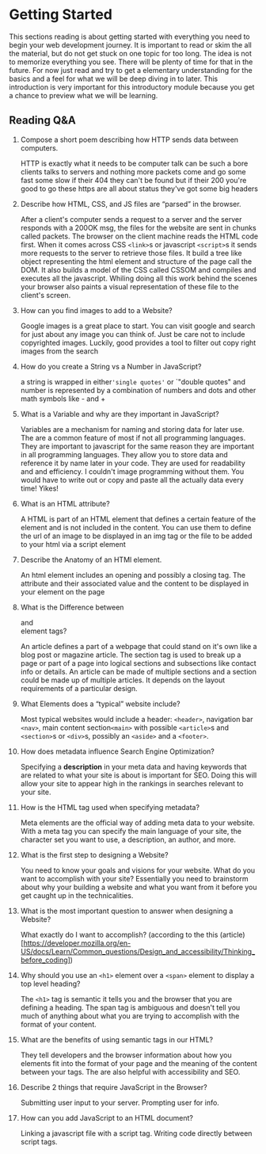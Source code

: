 # Getting Started

This sections reading is about getting started with everything you need to begin your web development journey. It is important to read or skim the all the material, but do not get stuck on one topic for too long. The idea is not to memorize everything you see. There will be plenty of time for that in the future. For now just read and try to get a elementary understanding for the basics and a feel for what we will be deep diving in to later. This introduction is very important for this introductory module because you get a chance to preview what we will be learning.

## Reading Q&A

1. Compose a short poem describing how HTTP 
sends data between computers.

    HTTP is exactly what it needs to be 
    computer talk can be such a bore
    clients talks to servers
    and nothing more
    packets come and go
    some fast some slow
    if their 404 they can't be found
    but if their 200 you're good to go
    these https are all about status
    they've got some big headers

2. Describe how HTML, CSS, and JS files are “parsed” in the browser.

    After a client's computer sends a request to a server and the server responds with a 200OK msg, the files for the website are sent in chunks called packets. The browser on the client machine reads the HTML code first. When it comes across CSS `<link>`s or javascript `<script>`s it sends more requests to the server to retrieve those files. It build a tree like object representing the html element and structure of the page call the DOM. It also builds a model of the CSS called CSSOM and compiles and executes all the javascript. Whiling doing all this work behind the scenes your browser also paints a visual representation of these file to the client's screen.

3. How can you find images to add to a Website?

    Google images is a great place to start. You can visit google and search for just about any image you can think of. Just be care not to include copyrighted images. Luckily, good provides a tool to filter out copy right images from the search

4. How do you create a String vs a Number in JavaScript?

    a string is wrapped in either`'single quotes'` or `"double quotes" and number is represented by a combination of numbers and dots and other math symbols like - and +

5. What is a Variable and why are they important in JavaScript?

    Variables are a mechanism for naming and storing data for later use. The are a common feature of most if not all programming languages. They are important to javascript for the same reason they are important in all programming languages. They allow you to store data and reference it by name later in your code. They are used for readability and and efficiency. I couldn't image programming without them. You would have to write out or copy and paste all the actually data every time! Yikes!

6. What is an HTML attribute?

    A HTML is part of an HTML element that defines a certain feature of the element and is not included in the content. You can use them to define the url of an image to be displayed in an img tag or the file to be added to your html via a script element

7. Describe the Anatomy of an HTMl element.

    An html element includes an opening and possibly a closing tag. The attribute and their associated value and the content to be displayed in your element on the page

8. What is the Difference between <article> and <section> element tags?

    An article defines a part of a webpage that could stand on it's own like a blog post or magazine article. The section tag is used to break up a page or part of a page into logical sections and subsections like contact info or details. An article can be made of multiple sections and a section could be made up of multiple articles. It depends on the layout requirements of a particular design.

9. What Elements does a “typical” website include?

    Most typical websites would include a  header: `<header>`, navigation bar `<nav>`, main content section`<main>` with possible `<article>`s and `<section>`s or `<div>`s, possibly an `<aside>` and a `<footer>`.
    
10. How does metadata influence Search Engine Optimization?

    Specifying a **description** in your meta data and having keywords that are related to what your site is about is important for SEO. Doing this will allow your site to appear high in the rankings in searches relevant to your site.

11. How is the <meta> HTML tag used when specifying metadata?

    Meta elements are the official way of adding meta data to your website. With a meta tag you can specify the main language of your site, the character set you want to use, a description, an author, and more.

12. What is the first step to designing a Website?

    You need to know your goals and visions for your website. What do you want to accomplish with your site? Essentially you need to brainstorm about why your building a website and what you want from it before you get caught up in the technicalities.

13. What is the most important question to answer when designing a Website?

    What exactly do I want to accomplish? (according to the this (article)[https://developer.mozilla.org/en-US/docs/Learn/Common_questions/Design_and_accessibility/Thinking_before_coding])

14. Why should you use an `<h1>` element over a `<span>` element to display a top level heading?

    The `<h1>` tag is semantic it tells you and the browser that you are defining a heading. The span tag is ambiguous and doesn't tell you much of anything about what you are trying to accomplish with the format of your content.

15. What are the benefits of using semantic tags in our HTML?

    They tell developers and the browser information about how you elements fit into the format of your page and the meaning of the content between your tags. The are also helpful with accessibility and SEO.

16. Describe 2 things that require JavaScript in the Browser?

    Submitting user input to your server. Prompting user for info.

17. How can you add JavaScript to an HTML document?

    Linking a javascript file with a script tag. Writing code directly between script tags.